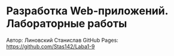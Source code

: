 # Разработка Web-приложений. Лабораторные работы
Автор: Линовский Станислав
GitHub Pages: https://github.com/Stas142/Laba1-9